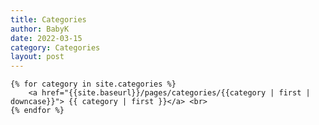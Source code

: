 ```yaml
---
title: Categories
author: BabyK
date: 2022-03-15
category: Categories
layout: post
---
```


<section>


    {% for category in site.categories %}
        <a href="{{site.baseurl}}/pages/categories/{{category | first | downcase}}"> {{ category | first }}</a> <br>
    {% endfor %}

</section>



